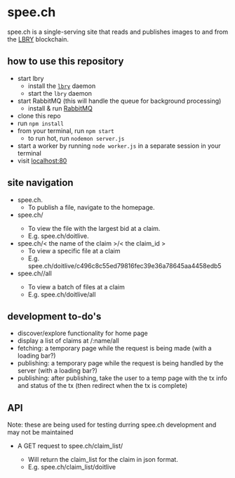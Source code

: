 # spee.ch
spee.ch is a single-serving site that reads and publishes images to and from the [LBRY](https://lbry.io/) blockchain.

## how to use this repository
* start lbry
	* install the [`lbry`](https://github.com/lbryio/lbry) daemon
	* start the `lbry` daemon
* start RabbitMQ (this will handle the queue for background processing)
	* install & run [RabbitMQ](https://www.rabbitmq.com/#getstarted)
* clone this repo
* run `npm install`
* from your terminal, run `npm start`
	* to run hot, run `nodemon server.js`
* start a worker by running `node worker.js` in a separate session in your terminal
* visit [localhost:80](http://localhost:80) 

## site navigation

* spee.ch.
	* To publish a file, navigate to the homepage.
* spee.ch/<the name of the claim>
	* To view the file with the largest bid at a claim.
	* E.g. spee.ch/doitlive.
* spee.ch/< the name of the claim >/< the claim_id >
	* To view a specific file at a claim
	* E.g. spee.ch/doitlive/c496c8c55ed79816fec39e36a78645aa4458edb5
* spee.ch/<the name of the claim>/all
	* To view a batch of files at a claim
	* E.g. spee.ch/doitlive/all

## development to-do's
* discover/explore functionality for home page
* display a list of claims at /:name/all
* fetching: a temporary page while the request is being made (with a loading bar?)
* publishing: a temporary page while the request is being handled by the server (with a loading bar?)
* publishing: after publishing, take the user to a temp page with the tx info and status of the tx (then redirect when the tx is complete)

## API

Note: these are being used for testing durring spee.ch development and may not be maintained

* A GET request to spee.ch/claim_list/<the name of the claim>
	* Will return the claim_list for the claim in json format.
	* E.g. spee.ch/claim_list/doitlive
